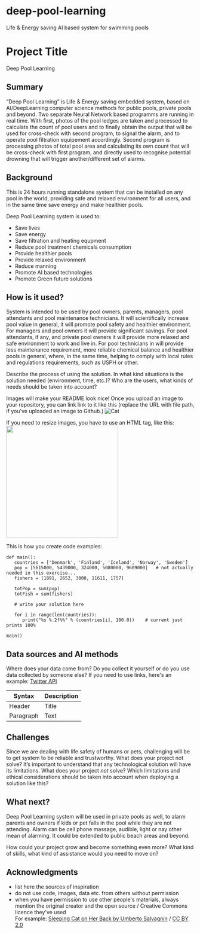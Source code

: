 # deep-pool-learning
Life & Energy saving AI based system for swimming pools


# Project Title

Deep Pool Learning

## Summary

“Deep Pool Learning” is Life & Energy saving embedded system, based on AI/DeepLearning computer science methods for public pools, private pools and beyond.
Two separate Neural Network based programms are running in real time. With first, photos of the pool ledges are taken and processed to calculate the count of pool users and to finally obtain the output that will be used for cross-check with second program, to signal the alarm, and to operate pool filtration equipement accordingly.
Second program is processing photos of total pool area and calculating its own count that will be cross-check with first program, and directly used to recognise potential drowning that will trigger another/different set of alarms.



## Background

This is 24 hours running standalone system that can be installed on any pool in the world, providing safe and relaxed environment for all users, and in the same time save energy and make healthier pools.

Deep Pool Learning system is used to:
* Save lives
* Save energy 
* Save filtration and heating equpment
* Reduce pool treatment chemicals consumption
* Provide healthier pools
* Provide relaxed environment
* Reduce manning
* Promote AI based technologies
* Promote Green future solutions 


## How is it used?

System is intended to be used by pool owners, parents, managers, pool attendants and pool maintenance technicians. It will scientifically increase pool value in general, it will promote pool safety and healthier environment. For managers and pool owners it will provide significant savings. For pool attendants, if any, and private pool owners it will provide more relaxed and safe environment to work and live in. For pool technicians in will provide less maintenance requirement, more reliable chemical balance and  healthier pools in general, where, in the same time, helping to comply with local rules and regulations requirements, such as USPH or other.

Describe the process of using the solution. In what kind situations is the solution needed (environment, time, etc.)? Who are the users, what kinds of needs should be taken into account?

Images will make your README look nice!
Once you upload an image to your repository, you can link link to it like this (replace the URL with file path, if you've uploaded an image to Github.)
![Cat](https://upload.wikimedia.org/wikipedia/commons/5/5e/Sleeping_cat_on_her_back.jpg)

If you need to resize images, you have to use an HTML tag, like this:
<img src="https://upload.wikimedia.org/wikipedia/commons/5/5e/Sleeping_cat_on_her_back.jpg" width="300">

This is how you create code examples:
```
def main():
   countries = ['Denmark', 'Finland', 'Iceland', 'Norway', 'Sweden']
   pop = [5615000, 5439000, 324000, 5080000, 9609000]   # not actually needed in this exercise...
   fishers = [1891, 2652, 3800, 11611, 1757]

   totPop = sum(pop)
   totFish = sum(fishers)

   # write your solution here

   for i in range(len(countries)):
      print("%s %.2f%%" % (countries[i], 100.0))    # current just prints 100%

main()
```


## Data sources and AI methods
Where does your data come from? Do you collect it yourself or do you use data collected by someone else?
If you need to use links, here's an example:
[Twitter API](https://developer.twitter.com/en/docs)

| Syntax      | Description |
| ----------- | ----------- |
| Header      | Title       |
| Paragraph   | Text        |

## Challenges
Since we are dealing with life safety of humans or pets, challenging will be to get system to be reliable and trustworthy. What does your project not solve? It’s important to understand that any technological solution will have its limitations.
What does your project _not_ solve? Which limitations and ethical considerations should be taken into account when deploying a solution like this?

## What next?

Deep Pool Learning system will be used in private pools as well, to alarm parents and owners if kids or pet falls in the pool while they are not attending. Alarm can be cell phone massage, audible, light or nay other mean of alarming. It could be extended to public beach areas and beyond.

How could your project grow and become something even more? What kind of skills, what kind of assistance would you  need to move on? 


## Acknowledgments

* list here the sources of inspiration 
* do not use code, images, data etc. from others without permission
* when you have permission to use other people's materials, always mention the original creator and the open source / Creative Commons licence they've used
  <br>For example: [Sleeping Cat on Her Back by Umberto Salvagnin](https://commons.wikimedia.org/wiki/File:Sleeping_cat_on_her_back.jpg#filelinks) / [CC BY 2.0](https://creativecommons.org/licenses/by/2.0)
